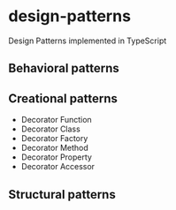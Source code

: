# design-patterns

Design Patterns implemented in TypeScript

## Behavioral patterns

## Creational patterns

* Decorator Function
* Decorator Class
* Decorator Factory
* Decorator Method
* Decorator Property
* Decorator Accessor

## Structural patterns
